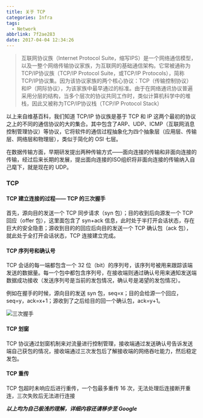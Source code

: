 ```yaml
---
title: 关于 TCP
categories: Infra
tags:
  - Network
abbrlink: 7f2ae283
date: 2017-04-04 12:34:26
---
```

> 互联网协议族（Internet Protocol Suite，缩写IPS）是一个网络通信模型，以及一整个网络传输协议家族，为互联网的基础通信架构。它常被通称为TCP/IP协议族（TCP/IP Protocol Suite，或TCP/IP Protocols），简称TCP/IP协议集。因为该协议家族的两个核心协议：TCP（传输控制协议）和IP（网际协议），为该家族中最早通过的标准。由于在网络通讯协议普遍采用分层的结构，当多个层次的协议共同工作时，类似计算机科学中的堆栈，因此又被称为TCP/IP协议栈（TCP/IP Protocol Stack）

<!--more-->
以上来自维基百科，我们知道 TCP/IP 协议族是基于 TCP 和 IP 这两个最初的协议之上的不同的通信协议的大的集合。其中包含了ARP、UDP、ICMP（互联网消息控制管理协议）等协议，它将软件的通信过程抽象化为四个抽象层（应用层、传输层、网络层和物理层），类似于简化的 OSI 七层。

在数据传输方面，早期研发提出两种传输方式——面向连接的传输和非面向连接的传输，经过后来长期的发展，提出面向连接的ISO组织将非面向连接的传输纳入自己麾下，就是现在的 UDP。

### TCP

#### TCP 建立连接的过程—— TCP 的三次握手

首先，源向目的发送一个 TCP 同步请求（syn 包）；目的收到后向源发一个 TCP 回应（offer 包），这里面包含了 syn+ack 信息，此时处于半打开会话状态，存在巨大的安全隐患；源收到目的的回应后向目的发送一个 TCP 确认包（ack 包），就此处于全打开会话状态，TCP 连接建立完成。

#### TCP 序列号和确认号

TCP 会话的每一端都包含一个 32 位（bit）的序列号，该序列号被用来跟踪该端发送的数据量。每一个包中都包含序列号，在接收端则通过确认号用来通知发送端数据成功接收（发送序列号是当前的发包情况，确认号是渴望的发包情况）。

例如在握手的时候，源向目的发送 syn 包，seq=x；目的会给源一个回应，seq=y，ack=x+1；源收到了之后给目的回一个确认包，ack=y+1。

![三次握手](https://blogpic.skyhive.tech/pic%2F%E4%B8%89%E6%AC%A1%E6%8F%A1%E6%89%8B.png)

#### TCP 划窗

TCP 协议通过划窗机制来对流量进行控制管理，接收端通过发送确认号告诉发送端自己获包的情况，接收端通过三次发包后了解接收端的网络吞吐能力，然后稳定发包。

#### TCP 重传

TCP 包超时未响应后进行重传，一个包最多重传 16 次，无法处理后连接断开重连，三次失败后无法进行连接

***以上均为自己极浅的理解，详细内容还请移步至 Google***
